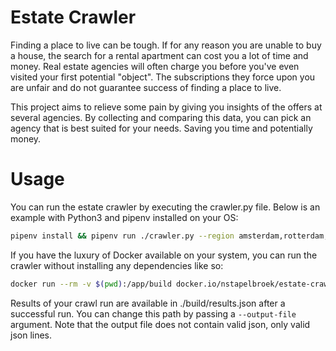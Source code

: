 # Estate Crawler

Finding a place to live can be tough. If for any reason you are unable 
to buy a house, the search for a rental apartment can cost you a lot 
of time and money. Real estate agencies will often charge you before
you've even visited your first potential "object". 
The subscriptions they force upon you are unfair and do not 
guarantee success of finding a place to live.

This project aims to relieve some pain by giving you insights of the 
offers at several agencies. By collecting and comparing this data, 
you can pick an agency that is best suited for your needs. 
Saving you time and potentially money.

# Usage
You can run the estate crawler by executing the crawler.py file. Below is an example with Python3 and pipenv installed on your OS:

```bash
pipenv install && pipenv run ./crawler.py --region amsterdam,rotterdam,arnhem
```

If you have the luxury of Docker available on your system, you can run the crawler without installing any dependencies like so:
```bash
docker run --rm -v $(pwd):/app/build docker.io/nstapelbroek/estate-crawler --region amsterdam
```

Results of your crawl run are available in ./build/results.json after a successful run. You can change this path by passing
a `--output-file` argument. Note that the output file does not contain valid json, only valid json lines. 